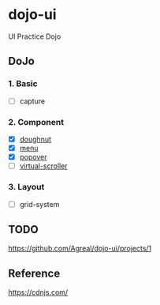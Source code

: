 # dojo-ui

UI Practice Dojo

## DoJo

### 1. Basic

* [ ] capture

### 2. Component

* [x] [doughnut](https://agreal.github.io/dojo-ui/components/doughnut/)
* [x] [menu](https://agreal.github.io/dojo-ui/components/menu/)
* [x] [popover](https://agreal.github.io/dojo-ui/components/popover/)
* [ ] [virtual-scroller](https://agreal.github.io/dojo-ui/components/virtual-scroller/)

### 3. Layout

* [ ] grid-system

## TODO

https://github.com/Agreal/dojo-ui/projects/1

## Reference

https://cdnjs.com/
